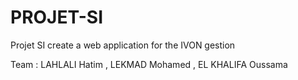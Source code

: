 # PROJET-SI
Projet SI 
create a web application for the IVON gestion


Team : LAHLALI Hatim , LEKMAD Mohamed , EL KHALIFA Oussama
